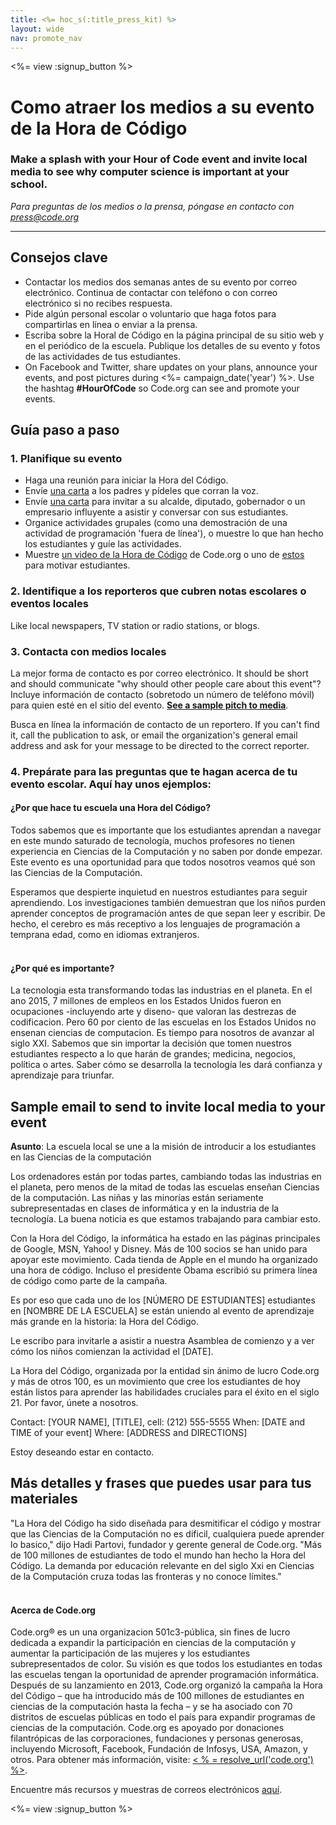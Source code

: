 ```yaml
---
title: <%= hoc_s(:title_press_kit) %>
layout: wide
nav: promote_nav
---
```

<%= view :signup_button %>

# Como atraer los medios a su evento de la Hora de Código

### Make a splash with your Hour of Code event and invite local media to see why computer science is important at your school.

*Para preguntas de los medios o la prensa, póngase en contacto con <press@code.org>*

---

## Consejos clave

- Contactar los medios dos semanas antes de su evento por correo electrónico. Continua de contactar con teléfono o con correo electrónico si no recibes respuesta.
- Pide algún personal escolar o voluntario que haga fotos para compartirlas en línea o enviar a la prensa.
- Escriba sobre la Horal de Código en la página principal de su sitio web y en el periódico de la escuela. Publique los detalles de su evento y fotos de las actividades de tus estudiantes.
- On Facebook and Twitter, share updates on your plans, announce your events, and post pictures during <%= campaign_date('year') %>. Use the hashtag **#HourOfCode** so Code.org can see and promote your events.

## Guía paso a paso

### 1. Planifique su evento

- Haga una reunión para iniciar la Hora del Código.
- Envíe [una carta](<%= resolve_url('/promote/resources#sample-emails') %>) a los padres y pídeles que corran la voz.
- Envíe [una carta](<%= resolve_url('/promote/resources#sample-emails') %>) para invitar a su alcalde, diputado, gobernador o un empresario influyente a asistir y conversar con sus estudiantes.
- Organice actividades grupales (como una demostración de una actividad de programación 'fuera de línea'), o muestre lo que han hecho los estudiantes y guíe las actividades.
- Muestre [un video de la Hora de Código](<%= resolve_url('/') %>) de Code.org o uno de [estos](<%= resolve_url('/promote/resources#videos') %>) para motivar estudiantes. <br />

### 2. Identifique a los reporteros que cubren notas escolares o eventos locales

Like local newspapers, TV station or radio stations, or blogs. <br />

### 3. Contacta con medios locales

La mejor forma de contacto es por correo electrónico. It should be short and should communicate "why should other people care about this event"? Incluye información de contacto (sobretodo un número de teléfono móvil) para quien esté en el sitio del evento. **[See a sample pitch to media](<%= resolve_url('/promote/press-kit#sample-emails') %>)**.

Busca en línea la información de contacto de un reportero. If you can't find it, call the publication to ask, or email the organization's general email address and ask for your message to be directed to the correct reporter. <br />

### 4. Prepárate para las preguntas que te hagan acerca de tu evento escolar. Aquí hay unos ejemplos:

#### ¿Por que hace tu escuela una Hora del Código?

Todos sabemos que es importante que los estudiantes aprendan a navegar en este mundo saturado de tecnología, muchos profesores no tienen experiencia en Ciencias de la Computación y no saben por donde empezar. Este evento es una oportunidad para que todos nosotros veamos qué son las Ciencias de la Computación.

Esperamos que despierte inquietud en nuestros estudiantes para seguir aprendiendo. Los investigaciones también demuestran que los niños purden aprender conceptos de programación antes de que sepan leer y escribir. De hecho, el cerebro es más receptivo a los lenguajes de programación a temprana edad, como en idiomas extranjeros. <br /> <br />

#### ¿Por qué es importante?

La tecnologia esta transformando todas las industrias en el planeta. En el ano 2015, 7 millones de empleos en los Estados Unidos fueron en ocupaciones -incluyendo arte y diseno- que valoran las destrezas de codificacion. Pero 60 por ciento de las escuelas en los Estados Unidos no ensenan ciencias de computacion. Es tiempo para nosotros de avanzar al siglo XXI. Sabemos que sin importar la decisión que tomen nuestros estudiantes respecto a lo que harán de grandes; medicina, negocios, política o artes. Saber cómo se desarrolla la tecnología les dará confianza y aprendizaje para triunfar. <br />

<a id="sample-emails"></a>

## Sample email to send to invite local media to your event

**Asunto**: La escuela local se une a la misión de introducir a los estudiantes en las Ciencias de la computación

Los ordenadores están por todas partes, cambiando todas las industrias en el planeta, pero menos de la mitad de todas las escuelas enseñan Ciencias de la computación. Las niñas y las minorías están seriamente subrepresentadas en clases de informática y en la industria de la tecnología. La buena noticia es que estamos trabajando para cambiar esto.

Con la Hora del Código, la informática ha estado en las páginas principales de Google, MSN, Yahoo! y Disney. Más de 100 socios se han unido para apoyar este movimiento. Cada tienda de Apple en el mundo ha organizado una hora de código. Incluso el presidente Obama escribió su primera línea de código como parte de la campaña.

Es por eso que cada uno de los [NÚMERO DE ESTUDIANTES] estudiantes en [NOMBRE DE LA ESCUELA] se están uniendo al evento de aprendizaje más grande en la historia: la Hora del Código.

Le escribo para invitarle a asistir a nuestra Asamblea de comienzo y a ver cómo los niños comienzan la actividad el [DATE].

La Hora del Código, organizada por la entidad sin ánimo de lucro Code.org y más de otros 100, es un movimiento que cree los estudiantes de hoy están listos para aprender las habilidades cruciales para el éxito en el siglo 21. Por favor, únete a nosotros.

Contact: [YOUR NAME], [TITLE], cell: (212) 555-5555 When: [DATE and TIME of your event] Where: [ADDRESS and DIRECTIONS]

Estoy deseando estar en contacto.<br />

## Más detalles y frases que puedes usar para tus materiales

"La Hora del Código ha sido diseñada para desmitificar el código y mostrar que las Ciencias de la Computación no es dificil, cualquiera puede aprender lo basico," dijo Hadi Partovi, fundador y gerente general de Code.org. "Más de 100 millones de estudiantes de todo el mundo han hecho la Hora del Código. La demanda por educación relevante en del siglo Xxi en Ciencias de la Computación cruza todas las fronteras y no conoce límites." <br /> <br />

#### Acerca de Code.org

Code.org® es un una organizacion 501c3-pública, sin fines de lucro dedicada a expandir la participación en ciencias de la computación y aumentar la participación de las mujeres y los estudiantes subrepresentados de color. Su visión es que todos los estudiantes en todas las escuelas tengan la oportunidad de aprender programación informática. Después de su lanzamiento en 2013, Code.org organizó la campaña la Hora del Código – que ha introducido más de 100 millones de estudiantes en ciencias de la computación hasta la fecha – y se ha asociado con 70 distritos de escuelas públicas en todo el país para expandir programas de ciencias de la computación. Code.org es apoyado por donaciones filantrópicas de las corporaciones, fundaciones y personas generosas, incluyendo Microsoft, Facebook, Fundación de Infosys, USA, Amazon, y otros. Para obtener más información, visite: [ < % = resolve_url('code.org') %>](<%= resolve_url('https://code.org') %>).

  
Encuentre más recursos y muestras de correos electrónicos [aquí](<%= resolve_url('/promote') %>).

<%= view :signup_button %>